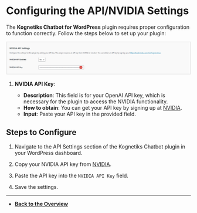 # Configuring the API/NVIDIA Settings

The **Kognetiks Chatbot for WordPress** plugin requires proper configuration to function correctly. Follow the steps below to set up your plugin:

![NVIDIA API](api-nvidia-settings.png)

1. **NVIDIA API Key**:

   - **Description**: This field is for your OpenAI API key, which is necessary for the plugin to access the NVIDIA functionality.
   - **How to obtain**: You can get your API key by signing up at [NVIDIA](https://build.nvidia.com/explore/discover?signin=true).
   - **Input**: Paste your API key in the provided field.


## Steps to Configure

1. Navigate to the API Settings section of the Kognetiks Chatbot plugin in your WordPress dashboard.

2. Copy your NVIDIA API key from [NVIDIA](https://build.nvidia.com/explore/discover?signin=true).

3. Paste the API key into the `NVIDIA API Key` field.

4. Save the settings.

---

- **[Back to the Overview](/overview.md)**
